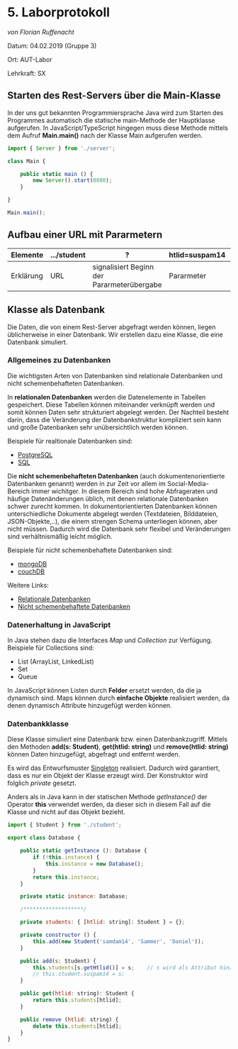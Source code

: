 # 5. Laborprotokoll 

*von Florian Ruffenacht*

Datum: 04.02.2019 (Gruppe 3)

Ort: AUT-Labor

Lehrkraft: SX

## Starten des Rest-Servers über die Main-Klasse
In der uns  gut bekannten Programmiersprache Java wird zum Starten des Programmes automatisch die statische main-Methode der Hauptklasse aufgerufen. In JavaScript/TypeScript hingegen muss diese Methode mittels dem Aufruf **Main.main()** nach der Klasse Main aufgerufen werden. 

```typescript
import { Server } from './server';

class Main {

    public static main () {
        new Server().start(8080);
    }

}

Main.main();
```
## Aufbau einer URL mit Pararmetern
Elemente | .../student | ? | htlid=suspam14 | & | htlid=reibem14
---|---|---|---|---|---
Erklärung | URL | signalisiert Beginn der Pararmeterübergabe | Pararmeter | signalisiert weitere Pararmeter | Pararmeter

## Klasse als Datenbank
Die Daten, die von einem Rest-Server abgefragt werden können, liegen üblicherweise in einer Datenbank. Wir erstellen dazu eine Klasse, die eine Datenbank simuliert.

### Allgemeines zu Datenbanken
Die wichtigsten Arten von Datenbanken sind relationale Datenbanken und nicht schemenbehafteten Datenbanken.

In **relationalen Datenbanken** werden die Datenelemente in Tabellen gespeichert. Diese Tabellen können miteinander verknüpft werden und somit können Daten sehr strukturiert abgelegt werden. Der Nachteil besteht darin, dass die Veränderung der Datenbankstruktur kompliziert sein kann und große Datenbanken sehr unübersichtlich werden können. 

Beispiele für realtionale Datenbanken sind:
* [PostgreSQL](https://www.postgresql.org/)
* [SQL](https://www.sqlite.org/index.html)

Die **nicht schemenbehafteten Datenbanken** (auch dokumentenorientierte Datenbanken genannt) werden in zur Zeit vor allem im Social-Media-Bereich immer wichitger. In diesem Bereich sind hohe Abfrageraten und häufige Datenänderungen üblich, mit denen relationale Datenbanken schwer zurecht kommen. In dokumentorientierten Datenbanken können unterschiedliche Dokumente abgelegt werden (Textdateien, Bilddateien, JSON-Objekte,..), die einem strengen Schema unterliegen können, aber nicht müssen. Dadurch wird die Datenbank sehr flexibel und Veränderungen sind verhältnismäßig leicht möglich.

Beispiele für nicht schemenbehaftete Datenbanken sind:
* [mongoDB](https://www.mongodb.com/de)
* [couchDB](http://couchdb.apache.org/)

Weitere Links:
* [Relationale Datenbanken](https://de.wikipedia.org/wiki/Relationale_Datenbank)
* [Nicht schemenbehaftete Datenbanken](http://wi-wiki.de/doku.php?id=bigdata:dokumentdb)

### Datenerhaltung in JavaScript
In Java stehen dazu die Interfaces *Map* und *Collection* zur Verfügung. Beispiele für Collections sind:

* List (ArrayList, LinkedList)
* Set 
* Queue

In JavaScript können Listen durch **Felder** ersetzt werden, da die ja dynamisch sind. Maps können durch **einfache Objekte** realisiert werden, da denen dynamisch Attribute hinzugefügt werden können. 

### Datenbankklasse
Diese Klasse simuliert eine Datenbank bzw. einen Datenbankzugriff. Mittels den Methoden **add(s: Student)**, **get(htlid: string)** und **remove(htlid: string)** können Daten hinzugefügt, abgefragt und entfernt werden. 

Es wird das Entwurfsmuster [Singleton](https://de.wikipedia.org/wiki/Singleton_(Entwurfsmuster)) realisiert. Dadurch wird garantiert, dass es nur ein Objekt der Klasse erzeugt wird. Der Konstruktor wird folglich *private* gesetzt. 

Anders als in Java kann in der statischen Methode *getInstance()* der Operator **this** verwendet werden, da dieser sich in diesem Fall auf die Klasse und nicht auf das Objekt bezieht.

```javascript
import { Student } from './student';

export class Database {

    public static getInstance (): Database {
        if (!this.instance) {
            this.instance = new Database();
        }
        return this.instance;
    }

    private static instance: Database;

    /*******************/

    private students: { [htlid: string]: Student } = {};

    private constructor () {
        this.add(new Student('samdam14', 'Sammer', 'Daniel'));
    }

    public add(s: Student) {
        this.students[s.getHtlid()] = s;    // s wird als Attribut hinzugefügt
        // this.student.suspam14 = s;
    }

    public get(htlid: string): Student {
        return this.students[htlid];
    }

    public remove (htlid: string) {
        delete this.students[htlid];
    }
}
```
